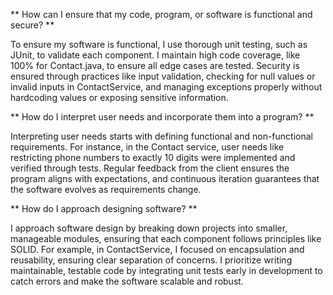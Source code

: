 ** How can I ensure that my code, program, or software is functional and secure? ** 

To ensure my software is functional, I use thorough unit testing, such as JUnit, to validate each component. I maintain high code coverage, like 100% for Contact.java, to ensure all edge cases are tested. 
Security is ensured through practices like input validation, checking for null values or invalid inputs in ContactService, and managing exceptions properly without hardcoding values or exposing sensitive information.

** How do I interpret user needs and incorporate them into a program?  **

Interpreting user needs starts with defining functional and non-functional requirements. For instance, in the Contact service, user needs like restricting phone numbers to exactly 10 digits were implemented and verified through tests. 
Regular feedback from the client ensures the program aligns with expectations, and continuous iteration guarantees that the software evolves as requirements change.

** How do I approach designing software?  **

I approach software design by breaking down projects into smaller, manageable modules, ensuring that each component follows principles like SOLID. 
For example, in ContactService, I focused on encapsulation and reusability, ensuring clear separation of concerns. I prioritize writing maintainable, testable code by integrating unit tests early in development to catch errors and make the software scalable and robust.



